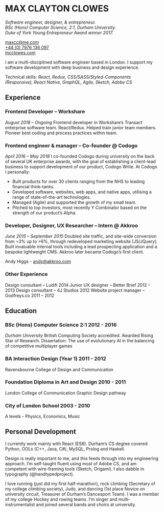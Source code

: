 # MAX CLAYTON CLOWES

_Software engineer, designer, &amp; entrepreneur._    
_BSc (Hons) Computer Science, 2:1, Durham University._     
_Duke of York Young Entrepreneur Award winner 2017._    

[maxcc@me.com](mailto:maxcc@me.com)  
[+44 (0) 7976 136 097](tel:+447976136097)  
[mcclowes.com](https://mcclowes.com)  

I am a multi-disciplined software engineer based in London. I support my software development with deep business and design experience.

Technical skills: _React, Redux, CSS/SASS/Styled-Components (Responsive), React Native, GraphQL, Agile, Sketch, Adobe CS_

## Experience
### Frontend Developer – Workshare
_August 2018 – Ongoing_
Frontend developer in Workshare’s Transact enterprise software team. React/Redux. Helped train junior team members. Pioneer best coding and process practices within team. 

### Frontend engineer & manager – Co-founder @ Codogo
_April 2016 – May 2018_
I co-founded Codogo during university on the back of several UK enterprise awards, with the goal of establishing a client-lead business to support development of our product, Codogo Write. At Codogo I personally:
- Built products for over 30 clients ranging from the NHS to leading financial think-tanks.  
- Developed software, websites, web apps, and native apps, utilising a range of state-of-the-art technologies.
- Managed (Agile) and supported the growth of my small team.
- Pitched to top investors, most recently Y Combinator based on the strength of our product’s Alpha.

### Developer, Designer, UX Researcher – Intern @ Akkroo
_June 2015 – September 2015_
Doubled site traffic, and site-wide conversion from ~3% up to >6%, through redeveloped marketing website (JS/JQuery). Built invaluable internal tools including a lead prospecting application and a bespoke lightweight CMS. Akkroo later became Codogo’s first client.

Andy Higgs - andy@akkroo.com

### Other Experience
Design consultant – Ludifi                      2014
Junior UX designer – Better Brief               2012 – 2013
Design consultant – 4J Studios                  2012
Website project manager – Godfreys.co           2011 – 2012

## Education
### BSc (Hons) Computer Science 2:1         2012 - 2016
_Durham University_
British Computing Society accredited. Awarded Rising Star of Research.
Dissertation: The use of evolutionary AI in the balancing of competitive multiplayer games

### BA Interaction Design (Year 1)          2011 - 2012
Ravensbourne College of Design and Communication

### Foundation Diploma in Art and Design    2010 - 2011
London College of Communication
Graphic Design pathway

### City of London School                   2003 - 2010
A levels - Physics, Economics, Music 

## Personal Development
I currently work mainly with React (ES6). Durham’s CS degree covered Python, OOLs (C++, Java, C#), MySQL, Prolog and Haskell. 

Design is really important to me, and this feeds through into my engineering approach. I’m self-taught fluent using most of Adobe CS, and am competent with wire-framing tools (Sketch, Origami). I also dabble in typography (@handtypedproject).

I love running (just did my first half-marathon), rock climbing (Secretary of my college climbing society), Judo, and dancing (1st place Novice on university circuit, Treasurer of Durham’s Dancesport Team). I was a member of my college Hockey and rowing teams. I‘m singer and multi-instrumentalist and joined several bands and choirs at university.
